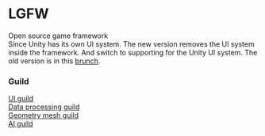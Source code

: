 # LGFW
Open source game framework   
Since Unity has its own UI system. The new version removes the UI system inside the framework. And switch to supporting for the Unity UI system. The old version is in this [brunch](https://github.com/leejuqiang/LGFW/tree/old_UI).

### Guild
[UI guild](https://github.com/leejuqiang/LGFW/blob/master/Unity3D/UI%20guild.md)  
[Data processing guild](https://github.com/leejuqiang/LGFW/blob/master/Unity3D/data%20guild.md)  
[Geometry mesh guild](https://github.com/leejuqiang/LGFW/blob/master/Unity3D/geometry%20mesh%20guild.md)  
[AI guild](https://github.com/leejuqiang/LGFW/blob/master/Unity3D/AI%20guild.md)

